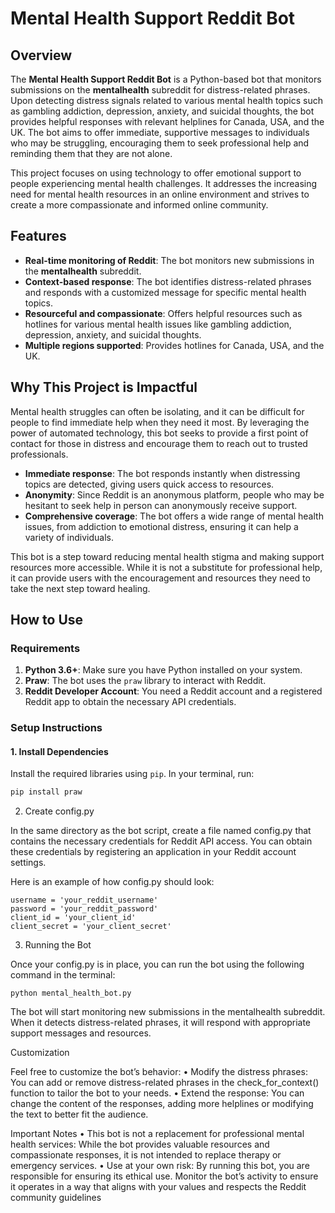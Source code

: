 # Mental Health Support Reddit Bot

## Overview

The **Mental Health Support Reddit Bot** is a Python-based bot that monitors submissions on the **mentalhealth** subreddit for distress-related phrases. Upon detecting distress signals related to various mental health topics such as gambling addiction, depression, anxiety, and suicidal thoughts, the bot provides helpful responses with relevant helplines for Canada, USA, and the UK. The bot aims to offer immediate, supportive messages to individuals who may be struggling, encouraging them to seek professional help and reminding them that they are not alone.

This project focuses on using technology to offer emotional support to people experiencing mental health challenges. It addresses the increasing need for mental health resources in an online environment and strives to create a more compassionate and informed online community.

## Features

- **Real-time monitoring of Reddit**: The bot monitors new submissions in the **mentalhealth** subreddit.
- **Context-based response**: The bot identifies distress-related phrases and responds with a customized message for specific mental health topics.
- **Resourceful and compassionate**: Offers helpful resources such as hotlines for various mental health issues like gambling addiction, depression, anxiety, and suicidal thoughts.
- **Multiple regions supported**: Provides hotlines for Canada, USA, and the UK.

## Why This Project is Impactful

Mental health struggles can often be isolating, and it can be difficult for people to find immediate help when they need it most. By leveraging the power of automated technology, this bot seeks to provide a first point of contact for those in distress and encourage them to reach out to trusted professionals.

- **Immediate response**: The bot responds instantly when distressing topics are detected, giving users quick access to resources.
- **Anonymity**: Since Reddit is an anonymous platform, people who may be hesitant to seek help in person can anonymously receive support.
- **Comprehensive coverage**: The bot offers a wide range of mental health issues, from addiction to emotional distress, ensuring it can help a variety of individuals.

This bot is a step toward reducing mental health stigma and making support resources more accessible. While it is not a substitute for professional help, it can provide users with the encouragement and resources they need to take the next step toward healing.

## How to Use

### Requirements

1. **Python 3.6+**: Make sure you have Python installed on your system.
2. **Praw**: The bot uses the `praw` library to interact with Reddit.
3. **Reddit Developer Account**: You need a Reddit account and a registered Reddit app to obtain the necessary API credentials.

### Setup Instructions

#### 1. Install Dependencies
Install the required libraries using `pip`. In your terminal, run:

```bash
pip install praw
```
2. Create config.py

In the same directory as the bot script, create a file named config.py that contains the necessary credentials for Reddit API access. You can obtain these credentials by registering an application in your Reddit account settings.

Here is an example of how config.py should look:

```
username = 'your_reddit_username'
password = 'your_reddit_password'
client_id = 'your_client_id'
client_secret = 'your_client_secret'
```
3. Running the Bot

Once your config.py is in place, you can run the bot using the following command in the terminal:
```
python mental_health_bot.py
```
The bot will start monitoring new submissions in the mentalhealth subreddit. When it detects distress-related phrases, it will respond with appropriate support messages and resources.

Customization

Feel free to customize the bot’s behavior:
	•	Modify the distress phrases: You can add or remove distress-related phrases in the check_for_context() function to tailor the bot to your needs.
	•	Extend the response: You can change the content of the responses, adding more helplines or modifying the text to better fit the audience.

Important Notes
	•	This bot is not a replacement for professional mental health services: While the bot provides valuable resources and compassionate responses, it is not intended to replace therapy or emergency services.
	•	Use at your own risk: By running this bot, you are responsible for ensuring its ethical use. Monitor the bot’s activity to ensure it operates in a way that aligns with your values and respects the Reddit community guidelines
